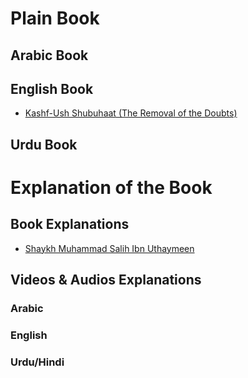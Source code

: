 # Plain Book

## Arabic Book


## English Book
- [Kashf-Ush Shubuhaat (The Removal of the Doubts)](Kashf-Ush%20Shubuhaat%20(The%20Removal%20of%20the%20Doubts).pdf)


## Urdu Book


# Explanation of the Book

## Book Explanations
- [Shaykh Muhammad Salih Ibn Uthaymeen](Kashf_as-Shubuhat_Sharh_ibn_Uthaymeen.pdf)

## Videos & Audios Explanations
### Arabic

### English

### Urdu/Hindi





